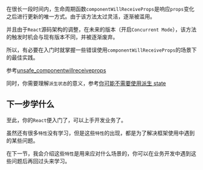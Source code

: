 在很长一段时间内，生命周期函数`componentWillReceiveProps`是响应`props`变化之后进行更新的唯一方式。由于该方法太过灵活，逐渐被滥用。

并且由于`React`源码架构的调整，在未来的版本（开启`Concurrent Mode`），该方法的触发时机会与现有版本不同，并被逐渐废弃。

所以，有必要在入门时就掌握一些错误使用`componentWillReceiveProps`的场景下的最佳实践。

参考[unsafe_componentwillreceiveprops](https://zh-hans.reactjs.org/docs/react-component.html#unsafe_componentwillreceiveprops)

同时，你需要理解`派生状态`的意义，参考[你可能不需要使用派生 state
](https://zh-hans.reactjs.org/blog/2018/06/07/you-probably-dont-need-derived-state.html)

## 下一步学什么

至此，你的`React`便入门了，可以上手开发业务了。

虽然还有很多`特性`没有学习，但是这些`特性`的出现，都是为了解决框架使用中遇到的某些问题。

在下一节，我会介绍这些`特性`是用来应对什么场景的，你可以在业务开发中遇到这些问题后再回过头来学习。
